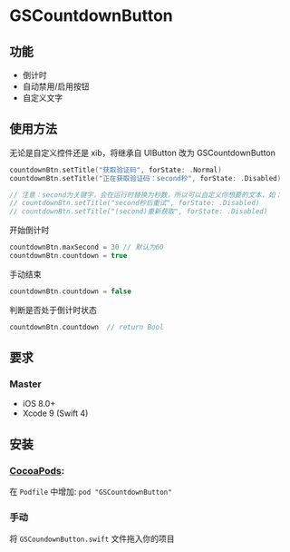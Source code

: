 # GSCountdownButton

## 功能
* 倒计时
* 自动禁用/启用按钮
* 自定义文字

## 使用方法

无论是自定义控件还是 xib，将继承自 UIButton 改为 GSCountdownButton

```swift
countdownBtn.setTitle("获取验证码", forState: .Normal)
countdownBtn.setTitle("正在获取验证码：second秒", forState: .Disabled) 

// 注意：second为关键字，会在运行时替换为秒数，所以可以自定义你想要的文本，如：
// countdownBtn.setTitle("second秒后重试", forState: .Disabled)
// countdownBtn.setTitle("(second)重新获取", forState: .Disabled)
```
开始倒计时
```swift
countdownBtn.maxSecond = 30 // 默认为60
countdownBtn.countdown = true
```
手动结束
```swift
countdownBtn.countdown = false
```
判断是否处于倒计时状态
```swift
countdownBtn.countdown  // return Bool
```

## 要求

### Master

- iOS 8.0+
- Xcode 9 (Swift 4)


## 安装

### [CocoaPods](http://cocoapods.org/):

在 `Podfile` 中增加:
`pod "GSCountdownButton"`

### 手动
将 `GSCoundownButton.swift` 文件拖入你的项目 

